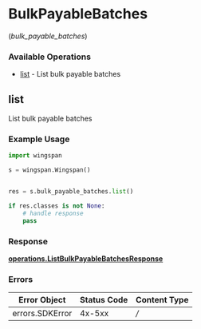 # BulkPayableBatches
(*bulk_payable_batches*)

### Available Operations

* [list](#list) - List bulk payable batches

## list

List bulk payable batches

### Example Usage

```python
import wingspan

s = wingspan.Wingspan()


res = s.bulk_payable_batches.list()

if res.classes is not None:
    # handle response
    pass
```


### Response

**[operations.ListBulkPayableBatchesResponse](../../models/operations/listbulkpayablebatchesresponse.md)**
### Errors

| Error Object    | Status Code     | Content Type    |
| --------------- | --------------- | --------------- |
| errors.SDKError | 4x-5xx          | */*             |
